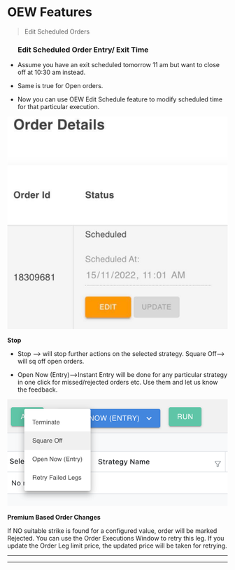 # OEW Features

> Edit Scheduled Orders

<ul>
<h3>Edit Scheduled Order Entry/ Exit Time</h3>
<li><p id:p>Assume you have an exit scheduled tomorrow 11 am but want to close off at 10:30 am instead. 
</p></li>
<li><p id:p>Same is true for Open orders.</p></li>
<li><p id:p>Now you can use OEW Edit Schedule feature to modify scheduled time for that particular execution.</p></li>
</ul>

![imglog](img/img74.PNG ':id=img')



<b> Stop</b>

<ul>


<li> <p id:p> Stop --> will stop further actions on the selected strategy. Square Off—> will sq off open orders.</p> </li>

<li><p id:p>Open Now (Entry)—>Instant Entry will be done for  any particular strategy in one click for  missed/rejected orders etc. Use them and  let us  know  the feedback.</p></li>
</ul>


![imglog](img/img76.PNG ':id=img')


<b> Premium Based Order Changes </b>

<p id:p>
If NO suitable strike is found for a configured value, order will be marked Rejected. You can use the Order Executions Window to retry this leg. If you update the Order Leg limit price, the updated price will be taken for retrying.

</p>


<hr><hr>

